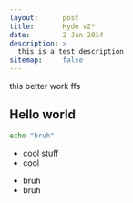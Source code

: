 ```yaml
---
layout:      post
title:       Hyde v2*
date:        2 Jan 2014
description: >
  this is a test description
sitemap:     false
---
```


this better work ffs

## Hello world

```bash
echo "bruh"
```

- cool stuff
- cool

* bruh
* bruh